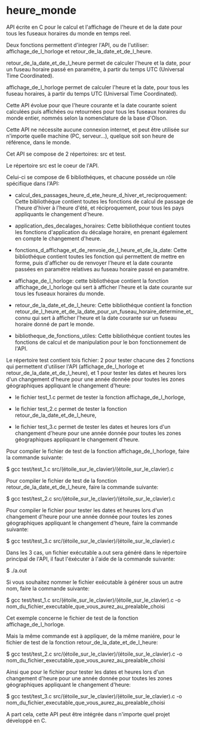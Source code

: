 # heure_monde
API écrite en C pour le calcul et l'affichage de l'heure et de la date pour tous les fuseaux horaires du monde en temps reel.

Deux fonctions permettent d'integrer l'API, ou de l'utiliser: affichage_de_l_horloge et retour_de_la_date_et_de_l_heure.

retour_de_la_date_et_de_l_heure permet de calculer l'heure et la date, pour un fuseau horaire passé en paramétre, à partir du temps UTC (Universal Time Coordinated).

affichage_de_l_horloge permet de calculer l'heure et la date, pour tous les fuseau horaires, à partir du temps UTC (Universal Time Coordinated).

Cette API évolue pour que l'heure courante et la date courante soient calculées puis affichées ou retournées pour tous les fuseaux horaires du monde entier, nommés selon la nomenclature de la base d'Olson.

Cette API ne nécessite aucune connexion internet, et peut être utilisée sur n'importe quelle machine (PC, serveur...), quelque soit son heure de référence, dans le monde.

Cet API se compose de 2 répertoires: src et test.

Le répertoire src est le coeur de l'API.

Celui-ci se compose de 6 bibliothéques, et chacune posséde un rôle spécifique dans l'API:

* calcul_des_passages_heure_d_ete_heure_d_hiver_et_reciproquement: Cette bibliothéque contient toutes les fonctions de calcul de passage de l'heure d'hiver à l'heure d'été, et réciproquement, pour tous les pays appliquants le changement d'heure.

* application_des_decalages_horaires: Cette bibliothéque contient toutes les fonctions d'application du décalage horaire, en prenant également en compte le changement d'heure.

* fonctions_d_affichage_et_de_renvoie_de_l_heure_et_de_la_date: Cette bibliothéque contient toutes les fonction qui permettent de mettre en forme, puis d'afficher ou de renvoyer l'heure et la date courante passées en paramétre relatives au fuseau horaire passé en paramétre.

* affichage_de_l_horloge: cette bibliothéque contient la fonction affichage_de_l_horloge qui sert à afficher l'heure et la date courante sur tous les fuseaux horaires du monde.

* retour_de_la_date_et_de_l_heure: Cette bibliothéque contient la fonction retour_de_l_heure_et_de_la_date_pour_un_fuseau_horaire_determine_et_connu qui sert à afficher l'heure et la date courante sur un fuseau horaire donné de part le monde.

* bibliotheque_de_fonctions_utiles: Cette bibliothéque contient toutes les fonctions de calcul et de manipulation pour le bon fonctionnement de l'API.

Le répertoire test contient tois fichier: 2 pour tester chacune des 2 fonctions qui permettent d'utiliser l'API (affichage_de_l_horloge et retour_de_la_date_et_de_l_heure), et 1 pour tester les dates et heures lors d'un changement d'heure pour une année donnée pour toutes les zones géographiques appliquant le changement d'heure:

* le fichier test_1.c permet de tester la fonction affichage_de_l_horloge,

* le fichier test_2.c permet de tester la fonction retour_de_la_date_et_de_l_heure,

* le fichier test_3.c permet de tester les dates et heures lors d'un changement d'heure pour une année donnée pour toutes les zones géographiques appliquant le changement d'heure.

Pour compiler le fichier de test de la fonction affichage_de_l_horloge, faire la commande suivante:

$ gcc test/test_1.c src/(étoile_sur_le_clavier)/(étoile_sur_le_clavier).c

Pour compiler le fichier de test de la fonction retour_de_la_date_et_de_l_heure, faire la commande suivante:

$ gcc test/test_2.c src/(étoile_sur_le_clavier)/(étoile_sur_le_clavier).c

Pour compiler le fichier pour tester les dates et heures lors d'un changement d'heure pour une année donnée pour toutes les zones géographiques appliquant le changement d'heure, faire la commande suivante:

$ gcc test/test_3.c src/(étoile_sur_le_clavier)/(étoile_sur_le_clavier).c

Dans les 3 cas, un fichier exécutable a.out sera généré dans le répertoire principal de l'API, il faut l'éxécuter à l'aide de la commande suivante:

$ ./a.out

Si vous souhaitez nommer le fichier exécutable à générer sous un autre nom, faire la commande suivante:

$ gcc test/test_1.c src/(étoile_sur_le_clavier)/(étoile_sur_le_clavier).c -o nom_du_fichier_executable_que_vous_aurez_au_prealable_choisi

Cet exemple concerne le fichier de test de la fonction affichage_de_l_horloge.

Mais la même commande est à appliquer, de la même maniére, pour le fichier de test de la fonction retour_de_la_date_et_de_l_heure:

$ gcc test/test_2.c src/(étoile_sur_le_clavier)/(étoile_sur_le_clavier).c -o nom_du_fichier_executable_que_vous_aurez_au_prealable_choisi

Ainsi que pour le fichier pour tester les dates et heures lors d'un changement d'heure pour une année donnée pour toutes les zones géographiques appliquant le changement d'heure:

$ gcc test/test_3.c src/(étoile_sur_le_clavier)/(étoile_sur_le_clavier).c -o nom_du_fichier_executable_que_vous_aurez_au_prealable_choisi

A part cela, cette API peut être intégrée dans n'importe quel projet développé en C.

